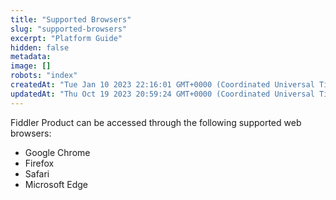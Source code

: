 ```yaml
---
title: "Supported Browsers"
slug: "supported-browsers"
excerpt: "Platform Guide"
hidden: false
metadata: 
image: []
robots: "index"
createdAt: "Tue Jan 10 2023 22:16:01 GMT+0000 (Coordinated Universal Time)"
updatedAt: "Thu Oct 19 2023 20:59:24 GMT+0000 (Coordinated Universal Time)"
---
```

Fiddler Product can be accessed through the following supported web browsers:

- Google Chrome
- Firefox
- Safari
- Microsoft Edge